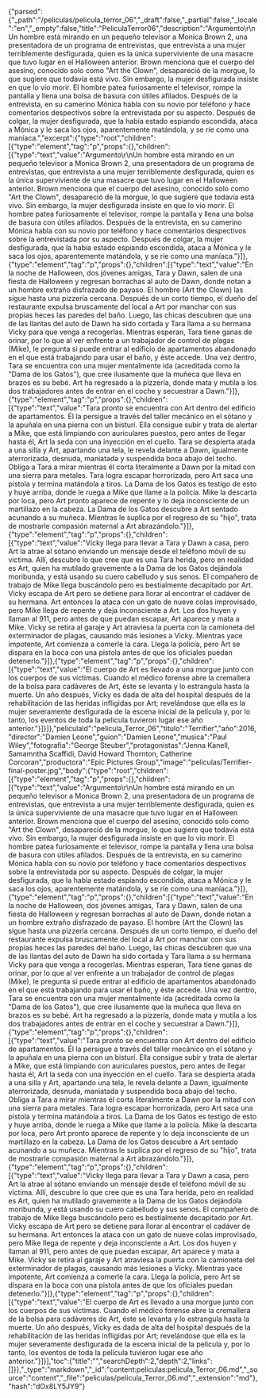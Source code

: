 {"parsed":{"_path":"/peliculas/pelicula_terror_06","_draft":false,"_partial":false,"_locale":"en","_empty":false,"title":"PeliculaTerror06","description":"Argumento\r\nUn hombre está mirando en un pequeño televisor a Monica Brown 2​, una presentadora de un programa de entrevistas, que entrevista a una mujer terriblemente desfigurada, quien es la única superviviente de una masacre que tuvo lugar en el Halloween anterior. Brown menciona que el cuerpo del asesino, conocido solo como \"Art the Clown\", desapareció de la morgue, lo que sugiere que todavía está vivo. Sin embargo, la mujer desfigurada insiste en que lo vio morir. El hombre patea furiosamente el televisor, rompe la pantalla y llena una bolsa de basura con útiles afilados. Después de la entrevista, en su camerino Mónica habla con su novio por teléfono y hace comentarios despectivos sobre la entrevistada por su aspecto. Después de colgar, la mujer desfigurada, que la había estado espiando escondida, ataca a Mónica y le saca los ojos, aparentemente matándola, y se ríe como una maníaca.","excerpt":{"type":"root","children":[{"type":"element","tag":"p","props":{},"children":[{"type":"text","value":"Argumento\r\nUn hombre está mirando en un pequeño televisor a Monica Brown 2​, una presentadora de un programa de entrevistas, que entrevista a una mujer terriblemente desfigurada, quien es la única superviviente de una masacre que tuvo lugar en el Halloween anterior. Brown menciona que el cuerpo del asesino, conocido solo como \"Art the Clown\", desapareció de la morgue, lo que sugiere que todavía está vivo. Sin embargo, la mujer desfigurada insiste en que lo vio morir. El hombre patea furiosamente el televisor, rompe la pantalla y llena una bolsa de basura con útiles afilados. Después de la entrevista, en su camerino Mónica habla con su novio por teléfono y hace comentarios despectivos sobre la entrevistada por su aspecto. Después de colgar, la mujer desfigurada, que la había estado espiando escondida, ataca a Mónica y le saca los ojos, aparentemente matándola, y se ríe como una maníaca."}]},{"type":"element","tag":"p","props":{},"children":[{"type":"text","value":"En la noche de Halloween, dos jóvenes amigas, Tara y Dawn, salen de una fiesta de Halloween y regresan borrachas al auto de Dawn, donde notan a un hombre extraño disfrazado de payaso. El hombre (Art the Clown) las sigue hasta una pizzería cercana. Después de un corto tiempo, el dueño del restaurante expulsa bruscamente del local a Art por manchar con sus propias heces las paredes del baño. Luego, las chicas descubren que una de las llantas del auto de Dawn ha sido cortada y Tara llama a su hermana Vicky para que venga a recogerlas. Mientras esperan, Tara tiene ganas de orinar, por lo que al ver enfrente a un trabajador de control de plagas (Mike), le pregunta si puede entrar al edificio de apartamentos abandonado en el que está trabajando para usar el baño, y éste accede. Una vez dentro, Tara se encuentra con una mujer mentalmente ida (acreditada como la \"Dama de los Gatos\"), que cree ilusamente que la muñeca que lleva en brazos es su bebé. Art ha regresado a la pizzería, donde mata y mutila a los dos trabajadores antes de entrar en el coche y secuestrar a Dawn."}]},{"type":"element","tag":"p","props":{},"children":[{"type":"text","value":"Tara pronto se encuentra con Art dentro del edificio de apartamentos. Él la persigue a través del taller mecánico en el sótano y la apuñala en una pierna con un bisturí. Ella consigue subir y trata de alertar a Mike, que está limpiando con auriculares puestos, pero antes de llegar hasta él, Art la seda con una inyección en el cuello. Tara se despierta atada a una silla y Art, apartando una tela, le revela delante a Dawn, igualmente aterrorizada, desnuda, maniatada y suspendida boca abajo del techo. Obliga a Tara a mirar mientras él corta literalmente a Dawn por la mitad con una sierra para metales. Tara logra escapar horrorizada, pero Art saca una pistola y termina matándola a tiros. La Dama de los Gatos es testigo de esto y huye arriba, donde le ruega a Mike que llame a la policía. Mike la descarta por loca, pero Art pronto aparece de repente y lo deja inconsciente de un martillazo en la cabeza. La Dama de los Gatos descubre a Art sentado acunando a su muñeca. Mientras le suplica por el regreso de su \"hijo\", trata de mostrarle compasión maternal a Art abrazándolo."}]},{"type":"element","tag":"p","props":{},"children":[{"type":"text","value":"Vicky llega para llevar a Tara y Dawn a casa, pero Art la atrae al sótano enviando un mensaje desde el teléfono móvil de su víctima. Allí, descubre lo que cree que es una Tara herida, pero en realidad es Art, quien ha mutilado gravemente a la Dama de los Gatos dejándola moribunda, y está usando su cuero cabelludo y sus senos. El compañero de trabajo de Mike llega buscándolo pero es bestialmente decapitado por Art. Vicky escapa de Art pero se detiene para llorar al encontrar el cadáver de su hermana. Art entonces la ataca con un gato de nueve colas improvisado, pero Mike llega de repente y deja inconsciente a Art. Los dos huyen y llaman al 911, pero antes de que puedan escapar, Art aparece y mata a Mike. Vicky se retira al garaje y Art atraviesa la puerta con la camioneta del exterminador de plagas, causando más lesiones a Vicky. Mientras yace impotente, Art comienza a comerle la cara. Llega la policía, pero Art se dispara en la boca con una pistola antes de que los oficiales puedan detenerlo."}]},{"type":"element","tag":"p","props":{},"children":[{"type":"text","value":"El cuerpo de Art es llevado a una morgue junto con los cuerpos de sus víctimas. Cuando el médico forense abre la cremallera de la bolsa para cadáveres de Art, éste se levanta y lo estrangula hasta la muerte. Un año después, Vicky es dada de alta del hospital después de la rehabilitación de las heridas infligidas por Art; revelándose que ella es la mujer severamente desfigurada de la escena inicial de la película y, por lo tanto, los eventos de toda la película tuvieron lugar ese año anterior."}]}]},"peliculaId":"pelicula_Terror_06","titulo":"Terrifier","año":2016,"director":"Damien Leone","guion":"Damien Leone","musica":"Paul Wiley","fotografia":"George Steuber","protagonistas":"Jenna Kanell, Samamntha Scaffidi, David Howard Thornton, Catherine Corcoran","productora":"Epic Pictures Group","image":"peliculas/Terrifier-final-poster.jpg","body":{"type":"root","children":[{"type":"element","tag":"p","props":{},"children":[{"type":"text","value":"Argumento\r\nUn hombre está mirando en un pequeño televisor a Monica Brown 2​, una presentadora de un programa de entrevistas, que entrevista a una mujer terriblemente desfigurada, quien es la única superviviente de una masacre que tuvo lugar en el Halloween anterior. Brown menciona que el cuerpo del asesino, conocido solo como \"Art the Clown\", desapareció de la morgue, lo que sugiere que todavía está vivo. Sin embargo, la mujer desfigurada insiste en que lo vio morir. El hombre patea furiosamente el televisor, rompe la pantalla y llena una bolsa de basura con útiles afilados. Después de la entrevista, en su camerino Mónica habla con su novio por teléfono y hace comentarios despectivos sobre la entrevistada por su aspecto. Después de colgar, la mujer desfigurada, que la había estado espiando escondida, ataca a Mónica y le saca los ojos, aparentemente matándola, y se ríe como una maníaca."}]},{"type":"element","tag":"p","props":{},"children":[{"type":"text","value":"En la noche de Halloween, dos jóvenes amigas, Tara y Dawn, salen de una fiesta de Halloween y regresan borrachas al auto de Dawn, donde notan a un hombre extraño disfrazado de payaso. El hombre (Art the Clown) las sigue hasta una pizzería cercana. Después de un corto tiempo, el dueño del restaurante expulsa bruscamente del local a Art por manchar con sus propias heces las paredes del baño. Luego, las chicas descubren que una de las llantas del auto de Dawn ha sido cortada y Tara llama a su hermana Vicky para que venga a recogerlas. Mientras esperan, Tara tiene ganas de orinar, por lo que al ver enfrente a un trabajador de control de plagas (Mike), le pregunta si puede entrar al edificio de apartamentos abandonado en el que está trabajando para usar el baño, y éste accede. Una vez dentro, Tara se encuentra con una mujer mentalmente ida (acreditada como la \"Dama de los Gatos\"), que cree ilusamente que la muñeca que lleva en brazos es su bebé. Art ha regresado a la pizzería, donde mata y mutila a los dos trabajadores antes de entrar en el coche y secuestrar a Dawn."}]},{"type":"element","tag":"p","props":{},"children":[{"type":"text","value":"Tara pronto se encuentra con Art dentro del edificio de apartamentos. Él la persigue a través del taller mecánico en el sótano y la apuñala en una pierna con un bisturí. Ella consigue subir y trata de alertar a Mike, que está limpiando con auriculares puestos, pero antes de llegar hasta él, Art la seda con una inyección en el cuello. Tara se despierta atada a una silla y Art, apartando una tela, le revela delante a Dawn, igualmente aterrorizada, desnuda, maniatada y suspendida boca abajo del techo. Obliga a Tara a mirar mientras él corta literalmente a Dawn por la mitad con una sierra para metales. Tara logra escapar horrorizada, pero Art saca una pistola y termina matándola a tiros. La Dama de los Gatos es testigo de esto y huye arriba, donde le ruega a Mike que llame a la policía. Mike la descarta por loca, pero Art pronto aparece de repente y lo deja inconsciente de un martillazo en la cabeza. La Dama de los Gatos descubre a Art sentado acunando a su muñeca. Mientras le suplica por el regreso de su \"hijo\", trata de mostrarle compasión maternal a Art abrazándolo."}]},{"type":"element","tag":"p","props":{},"children":[{"type":"text","value":"Vicky llega para llevar a Tara y Dawn a casa, pero Art la atrae al sótano enviando un mensaje desde el teléfono móvil de su víctima. Allí, descubre lo que cree que es una Tara herida, pero en realidad es Art, quien ha mutilado gravemente a la Dama de los Gatos dejándola moribunda, y está usando su cuero cabelludo y sus senos. El compañero de trabajo de Mike llega buscándolo pero es bestialmente decapitado por Art. Vicky escapa de Art pero se detiene para llorar al encontrar el cadáver de su hermana. Art entonces la ataca con un gato de nueve colas improvisado, pero Mike llega de repente y deja inconsciente a Art. Los dos huyen y llaman al 911, pero antes de que puedan escapar, Art aparece y mata a Mike. Vicky se retira al garaje y Art atraviesa la puerta con la camioneta del exterminador de plagas, causando más lesiones a Vicky. Mientras yace impotente, Art comienza a comerle la cara. Llega la policía, pero Art se dispara en la boca con una pistola antes de que los oficiales puedan detenerlo."}]},{"type":"element","tag":"p","props":{},"children":[{"type":"text","value":"El cuerpo de Art es llevado a una morgue junto con los cuerpos de sus víctimas. Cuando el médico forense abre la cremallera de la bolsa para cadáveres de Art, éste se levanta y lo estrangula hasta la muerte. Un año después, Vicky es dada de alta del hospital después de la rehabilitación de las heridas infligidas por Art; revelándose que ella es la mujer severamente desfigurada de la escena inicial de la película y, por lo tanto, los eventos de toda la película tuvieron lugar ese año anterior."}]}],"toc":{"title":"","searchDepth":2,"depth":2,"links":[]}},"_type":"markdown","_id":"content:peliculas:pelicula_Terror_06.md","_source":"content","_file":"peliculas/pelicula_Terror_06.md","_extension":"md"},"hash":"dOx8LY5JY9"}